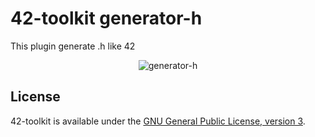 42-toolkit	generator-h
==========

This plugin generate .h like 42

<p align="center" >
	<img src="https://raw.github.com/QuentinPerez/42-toolkit/master/doc/images/generator-h.png" alt="generator-h" title="generator-h">
</p>

## License

42-toolkit is available under the [GNU General Public License, version 3](LICENSE).
